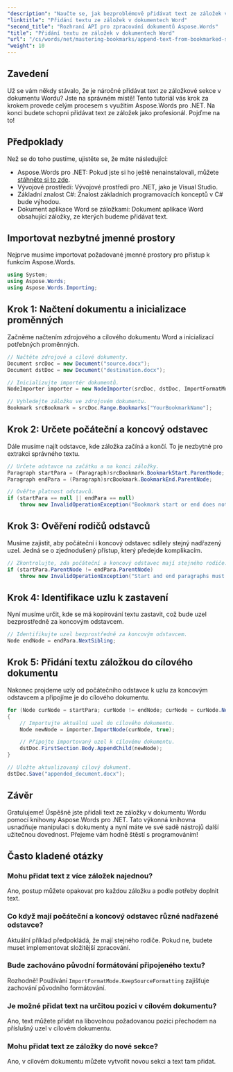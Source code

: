 ```yaml
---
"description": "Naučte se, jak bezproblémově přidávat text ze záložek v dokumentu Word pomocí Aspose.Words pro .NET. Tento podrobný návod."
"linktitle": "Přidání textu ze záložek v dokumentech Word"
"second_title": "Rozhraní API pro zpracování dokumentů Aspose.Words"
"title": "Přidání textu ze záložek v dokumentech Word"
"url": "/cs/words/net/mastering-bookmarks/append-text-from-bookmarked-sections/"
"weight": 10
---
```


## Zavedení

Už se vám někdy stávalo, že je náročné přidávat text ze záložkové sekce v dokumentu Wordu? Jste na správném místě! Tento tutoriál vás krok za krokem provede celým procesem s využitím Aspose.Words pro .NET. Na konci budete schopni přidávat text ze záložek jako profesionál. Pojďme na to!

## Předpoklady

Než se do toho pustíme, ujistěte se, že máte následující:

- Aspose.Words pro .NET: Pokud jste si ho ještě nenainstalovali, můžete [stáhněte si to zde](https://releases.aspose.com/words/net/).
- Vývojové prostředí: Vývojové prostředí pro .NET, jako je Visual Studio.
- Základní znalost C#: Znalost základních programovacích konceptů v C# bude výhodou.
- Dokument aplikace Word se záložkami: Dokument aplikace Word obsahující záložky, ze kterých budeme přidávat text.

## Importovat nezbytné jmenné prostory

Nejprve musíme importovat požadované jmenné prostory pro přístup k funkcím Aspose.Words.

```csharp
using System;
using Aspose.Words;
using Aspose.Words.Importing;
```

## Krok 1: Načtení dokumentu a inicializace proměnných

Začněme načtením zdrojového a cílového dokumentu Word a inicializací potřebných proměnných.

```csharp
// Načtěte zdrojové a cílové dokumenty.
Document srcDoc = new Document("source.docx");
Document dstDoc = new Document("destination.docx");

// Inicializujte importér dokumentů.
NodeImporter importer = new NodeImporter(srcDoc, dstDoc, ImportFormatMode.KeepSourceFormatting);

// Vyhledejte záložku ve zdrojovém dokumentu.
Bookmark srcBookmark = srcDoc.Range.Bookmarks["YourBookmarkName"];
```

## Krok 2: Určete počáteční a koncový odstavec

Dále musíme najít odstavce, kde záložka začíná a končí. To je nezbytné pro extrakci správného textu.

```csharp
// Určete odstavce na začátku a na konci záložky.
Paragraph startPara = (Paragraph)srcBookmark.BookmarkStart.ParentNode;
Paragraph endPara = (Paragraph)srcBookmark.BookmarkEnd.ParentNode;

// Ověřte platnost odstavců.
if (startPara == null || endPara == null)
    throw new InvalidOperationException("Bookmark start or end does not have a valid paragraph parent.");
```

## Krok 3: Ověření rodičů odstavců

Musíme zajistit, aby počáteční i koncový odstavec sdílely stejný nadřazený uzel. Jedná se o zjednodušený přístup, který předejde komplikacím.

```csharp
// Zkontrolujte, zda počáteční a koncový odstavec mají stejného rodiče.
if (startPara.ParentNode != endPara.ParentNode)
    throw new InvalidOperationException("Start and end paragraphs must have the same parent.");
```

## Krok 4: Identifikace uzlu k zastavení

Nyní musíme určit, kde se má kopírování textu zastavit, což bude uzel bezprostředně za koncovým odstavcem.

```csharp
// Identifikujte uzel bezprostředně za koncovým odstavcem.
Node endNode = endPara.NextSibling;
```

## Krok 5: Přidání textu záložkou do cílového dokumentu

Nakonec projdeme uzly od počátečního odstavce k uzlu za koncovým odstavcem a připojíme je do cílového dokumentu.

```csharp
for (Node curNode = startPara; curNode != endNode; curNode = curNode.NextSibling)
{
    // Importujte aktuální uzel do cílového dokumentu.
    Node newNode = importer.ImportNode(curNode, true);

    // Připojte importovaný uzel k cílovému dokumentu.
    dstDoc.FirstSection.Body.AppendChild(newNode);
}

// Uložte aktualizovaný cílový dokument.
dstDoc.Save("appended_document.docx");
```

## Závěr

Gratulujeme! Úspěšně jste přidali text ze záložky v dokumentu Wordu pomocí knihovny Aspose.Words pro .NET. Tato výkonná knihovna usnadňuje manipulaci s dokumenty a nyní máte ve své sadě nástrojů další užitečnou dovednost. Přejeme vám hodně štěstí s programováním!

## Často kladené otázky

### Mohu přidat text z více záložek najednou?
Ano, postup můžete opakovat pro každou záložku a podle potřeby doplnit text.

### Co když mají počáteční a koncový odstavec různé nadřazené odstavce?
Aktuální příklad předpokládá, že mají stejného rodiče. Pokud ne, budete muset implementovat složitější zpracování.

### Bude zachováno původní formátování připojeného textu?
Rozhodně! Používání `ImportFormatMode.KeepSourceFormatting` zajišťuje zachování původního formátování.

### Je možné přidat text na určitou pozici v cílovém dokumentu?
Ano, text můžete přidat na libovolnou požadovanou pozici přechodem na příslušný uzel v cílovém dokumentu.

### Mohu přidat text ze záložky do nové sekce?
Ano, v cílovém dokumentu můžete vytvořit novou sekci a text tam přidat.